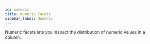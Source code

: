 ```yaml
---
id: numeric
title: Numeric Facets
sidebar_label: Numeric
---
```


Numeric facets lets you inspect the distribution of numeric values in a column.
